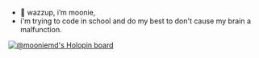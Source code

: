 - 👋 wazzup, i’m moonie,
- i'm trying to code in school and do my best to don't cause my brain a malfunction.

[![@mooniemd's Holopin board](https://holopin.me/mooniemd)](https://holopin.io/@mooniemd)
